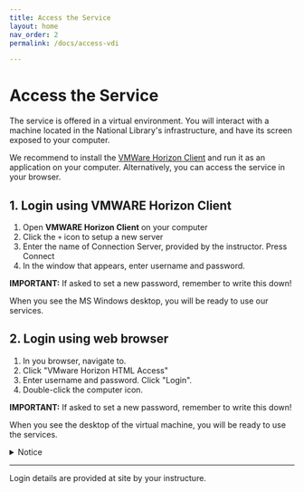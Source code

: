 ```yaml
---
title: Access the Service
layout: home
nav_order: 2
permalink: /docs/access-vdi

---
```


# Access the Service
The service is offered in a virtual environment. You will interact with a machine located in the National Library's infrastructure, and have its screen exposed to your computer. 

We recommend to install the [VMWare Horizon Client](https://www.vmware.com/go/viewclients) and run it as an application on your computer. Alternatively, you can access the service in your browser.


## 1. Login using VMWARE Horizon Client
1. Open **VMWARE Horizon Client** on your computer
2. Click the `+` icon to setup a new server
3. Enter the name of Connection Server, provided by the instructor. Press Connect
4. In the window that appears, enter username and password.

**IMPORTANT:** If asked to set a new password, remember to write this down!

When you see the MS Windows desktop, you will be ready to use our services.

## 2. Login using web browser
1. In you browser, navigate to.
2. Click "VMware Horizon HTML Access"
3. Enter username and password. Click "Login".
4. Double-click the computer icon.

**IMPORTANT:** If asked to set a new password, remember to write this down!

When you see the desktop of the virtual machine, you will be ready to use the services.

<details>
    <summary>Notice</summary>
    With HTML access, the virtual machine will be displayed in one of your browser tabs. If you are used to shortcuts for switching between applications or tabs, you may experience some confusions. Also, `Ctrl+W`` will close your browser tab and shut down your virtual environment, forcing you to login again.
</details>


----

Login details are provided at site by your instructure. 
